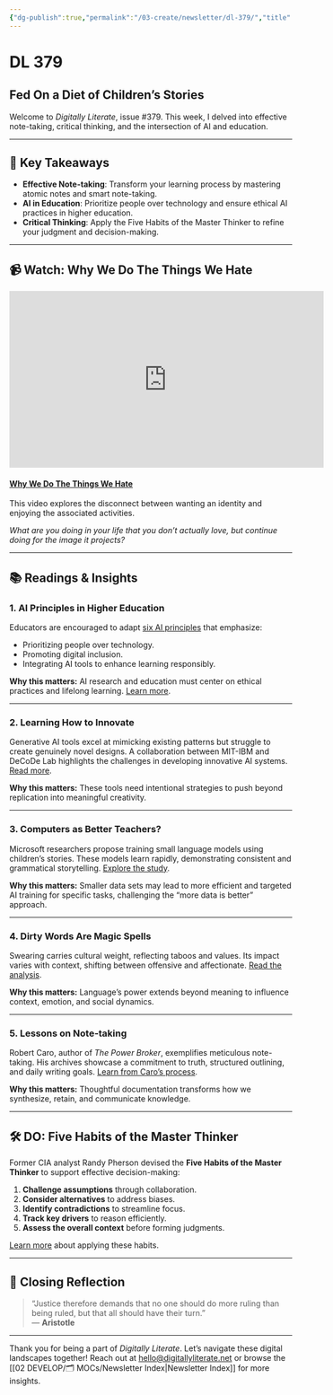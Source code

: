 ```yaml
---
{"dg-publish":true,"permalink":"/03-create/newsletter/dl-379/","title":"Fed On a Diet of Children’s Stories","tags":["ai-education","note-taking","critical-thinking","language-learning","AI","education","critical-thinking","learning-strategies","note-taking"],"created":"2023-11-11","updated":"2023-11-11"}
---
```



# DL 379

## Fed On a Diet of Children’s Stories

Welcome to _Digitally Literate_, issue #379. This week, I delved into effective note-taking, critical thinking, and the intersection of AI and education.

---

## 🔖 Key Takeaways
- **Effective Note-taking**: Transform your learning process by mastering atomic notes and smart note-taking.
- **AI in Education**: Prioritize people over technology and ensure ethical AI practices in higher education.
- **Critical Thinking**: Apply the Five Habits of the Master Thinker to refine your judgment and decision-making.

---

## 📹 Watch: Why We Do The Things We Hate

<iframe loading="lazy" width="560" height="315" src="https://www.youtube.com/embed/CmCFm3GNNNE?si=uNIsN2yTey1H51hY" title="YouTube video player" frameborder="0" allow="accelerometer; autoplay; clipboard-write; encrypted-media; gyroscope; picture-in-picture; web-share" allowfullscreen=""></iframe>

#### [Why We Do The Things We Hate](https://www.youtube.com/watch?v=CmCFm3GNNNE)

This video explores the disconnect between wanting an identity and enjoying the associated activities. 

_What are you doing in your life that you don’t actually love, but continue doing for the image it projects?_

---

## 📚 Readings & Insights

### 1. **AI Principles in Higher Education**
Educators are encouraged to adapt [six AI principles](https://www.elon.edu/u/ai-higher-education/) that emphasize:
- Prioritizing people over technology.
- Promoting digital inclusion.
- Integrating AI tools to enhance learning responsibly.

**Why this matters:** AI research and education must center on ethical practices and lifelong learning. [Learn more](https://www.elon.edu/u/imagining/event-coverage/global-igf/igf-2023/higher_ed_ai_statement/#signatories).

---

### 2. **Learning How to Innovate**
Generative AI tools excel at mimicking existing patterns but struggle to create genuinely novel designs. A collaboration between MIT-IBM and DeCoDe Lab highlights the challenges in developing innovative AI systems. [Read more](https://www.sciencedirect.com/science/article/abs/pii/S0010448523001410).

**Why this matters:** These tools need intentional strategies to push beyond replication into meaningful creativity.

---

### 3. **Computers as Better Teachers?**
Microsoft researchers propose training small language models using children’s stories. These models learn rapidly, demonstrating consistent and grammatical storytelling. [Explore the study](https://arxiv.org/abs/2305.07759).

**Why this matters:** Smaller data sets may lead to more efficient and targeted AI training for specific tasks, challenging the “more data is better” approach.

---

### 4. **Dirty Words Are Magic Spells**
Swearing carries cultural weight, reflecting taboos and values. Its impact varies with context, shifting between offensive and affectionate. [Read the analysis](https://www.nytimes.com/2023-11-01/opinion/swearing-language-power.html).

**Why this matters:** Language’s power extends beyond meaning to influence context, emotion, and social dynamics.

---

### 5. **Lessons on Note-taking**
Robert Caro, author of _The Power Broker_, exemplifies meticulous note-taking. His archives showcase a commitment to truth, structured outlining, and daily writing goals. [Learn from Caro’s process](https://every.to/p/note-taking-lessons-from-america-s-greatest-biographer).

**Why this matters:** Thoughtful documentation transforms how we synthesize, retain, and communicate knowledge.

---

## 🛠️ DO: Five Habits of the Master Thinker

Former CIA analyst Randy Pherson devised the **Five Habits of the Master Thinker** to support effective decision-making:
1. **Challenge assumptions** through collaboration.
2. **Consider alternatives** to address biases.
3. **Identify contradictions** to streamline focus.
4. **Track key drivers** to reason efficiently.
5. **Assess the overall context** before forming judgments.

[Learn more](https://digitalcommons.usf.edu/cgi/viewcontent.cgi?article=1282&context=jss) about applying these habits.

---

## 🌟 Closing Reflection

> “Justice therefore demands that no one should do more ruling than being ruled, but that all should have their turn.”  
> — **Aristotle**

---

Thank you for being a part of _Digitally Literate_. Let’s navigate these digital landscapes together! Reach out at hello@digitallyliterate.net or browse the [[02 DEVELOP/🗂️ MOCs/Newsletter Index\|Newsletter Index]] for more insights.

